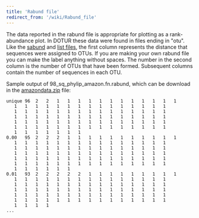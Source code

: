 ```yaml
---
title: 'Rabund file'
redirect_from: '/wiki/Rabund_file'
---
```

The data reported in the rabund file is appropriate for plotting as a
rank-abundance plot. In DOTUR these data were found in files ending in
\"otu\". Like the [sabund](sabund_file) and [list
files](list_file), the first column represents the distance
that sequences were assigned to OTUs. If you are making your own rabund
file you can make the label anything without spaces. The number in the
second column is the number of OTUs that have been formed. Subsequent
columns contain the number of sequences in each OTU.

Sample output of 98\_sq\_phylip\_amazon.fn.rabund, which can be download
in the [amazondata.zip](https://mothur.s3.us-east-2.amazonaws.com/wiki/amazondata.zip) file:

    unique 96  2   2   1   1   1   1   1   1   1   1   1   1   1   1
       1   1   1   1   1   1   1   1   1   1   1   1   1   1   1
       1   1   1   1   1   1   1   1   1   1   1   1   1   1   1
       1   1   1   1   1   1   1   1   1   1   1   1   1   1   1
       1   1   1   1   1   1   1   1   1   1   1   1   1   1   1
       1   1   1   1   1   1   1   1   1   1   1   1   1   1   1
       1   1   1   1   1   1   1   
    0.00   95  2   2   2   1   1   1   1   1   1   1   1   1   1   1
       1   1   1   1   1   1   1   1   1   1   1   1   1   1   1
       1   1   1   1   1   1   1   1   1   1   1   1   1   1   1
       1   1   1   1   1   1   1   1   1   1   1   1   1   1   1
       1   1   1   1   1   1   1   1   1   1   1   1   1   1   1
       1   1   1   1   1   1   1   1   1   1   1   1   1   1   1
       1   1   1   1   1   1   
    0.01   93  2   2   2   2   2   1   1   1   1   1   1   1   1   1
       1   1   1   1   1   1   1   1   1   1   1   1   1   1   1
       1   1   1   1   1   1   1   1   1   1   1   1   1   1   1
       1   1   1   1   1   1   1   1   1   1   1   1   1   1   1
       1   1   1   1   1   1   1   1   1   1   1   1   1   1   1
       1   1   1   1   1   1   1   1   1   1   1   1   1   1   1
       1   1   1   1   
    ...
